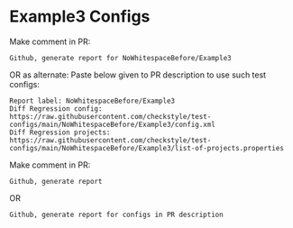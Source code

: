 # Example3 Configs
Make comment in PR:
```
Github, generate report for NoWhitespaceBefore/Example3
```
OR as alternate:
Paste below given to PR description to use such test configs:
```
Report label: NoWhitespaceBefore/Example3
Diff Regression config: https://raw.githubusercontent.com/checkstyle/test-configs/main/NoWhitespaceBefore/Example3/config.xml
Diff Regression projects: https://raw.githubusercontent.com/checkstyle/test-configs/main/NoWhitespaceBefore/Example3/list-of-projects.properties
```
Make comment in PR:
```
Github, generate report
```
OR
```
Github, generate report for configs in PR description
```
